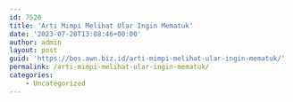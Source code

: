 ```yaml
---
id: 7520
title: 'Arti Mimpi Melihat Ular Ingin Mematuk'
date: '2023-07-20T13:08:46+00:00'
author: admin
layout: post
guid: 'https://bos.awn.biz.id/arti-mimpi-melihat-ular-ingin-mematuk/'
permalink: /arti-mimpi-melihat-ular-ingin-mematuk/
categories:
    - Uncategorized
---
```


